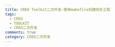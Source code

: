 ```yaml
---
title: CREO Toolkit二次开发-使用makefile创建同步工程
tags:
  - CREO
  - TOOLKIT
  - CREO二次开发
comments: true
category: CREO二次开发
---
```

